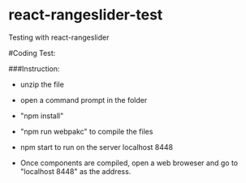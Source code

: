 # react-rangeslider-test
Testing with react-rangeslider

#Coding Test:

###Instruction:

- unzip the file

- open a command prompt in the folder

- "npm install"

- "npm run webpakc" to compile the files

- npm start to run on the server localhost 8448

- Once components are compiled, open a web broweser and go to "localhost 8448"
as the address.
